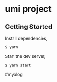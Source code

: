 # umi project

## Getting Started

Install dependencies,

```bash
$ yarn
```

Start the dev server,

```bash
$ yarn start
```
#myblog
